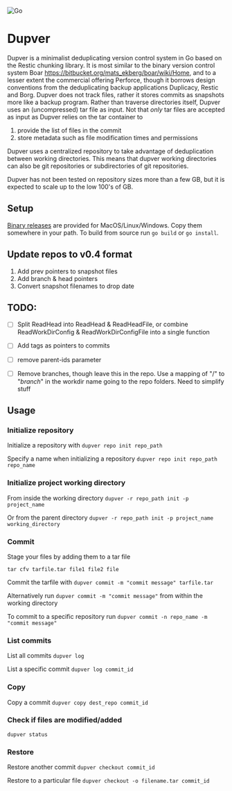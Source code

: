 ![Go](https://github.com/akbarnes/dupver/workflows/Go/badge.svg)

# Dupver
Dupver is a minimalist deduplicating version control system in Go based on 
the Restic chunking library. It is most similar to the binary
version control system Boar https://bitbucket.org/mats_ekberg/boar/wiki/Home, 
and to a lesser extent the commercial offering Perforce,
though it borrows design conventions from the deduplicating backup
applications Duplicacy, Restic and Borg.
Dupver does not track files, rather it stores commits as snapshots more like
a backup program. Rather than traverse directories itself, Dupver
uses an (uncompressed) tar file as input. Not that *only* tar files
are accepted as input as Dupver relies on the tar container to
 1. provide the list of files in the commit
 2. store metadata such as file modification times and permissions
 
Dupver uses a centralized repository to take advantage of deduplication 
between working directories. This means that dupver working 
directories can also be git repositories or subdirectories of git
repositories. 

Dupver has not been tested on repository sizes more than
a few GB, but it is expected to scale up to the low 100's of GB. 

## Setup
[Binary releases](https://github.com/akbarnes/dupver/releases) are provided for MacOS/Linux/Windows. Copy them somewhere in your path. To build from source run `go build` or `go install`.

## Update repos to v0.4 format
1. Add prev pointers to snapshot files
2. Add branch & head pointers
3. Convert snapshot filenames to drop date

## TODO:
- [ ] Split ReadHead into ReadHead & ReadHeadFile, or combine ReadWorkDirConfig & ReadWorkDirConfigFile into a single function
- [ ] Add tags as pointers to commits
- [ ] remove parent-ids parameter
- [ ] Remove branches, though leave this in the repo. Use a mapping of "/" to "_branch_" in the workdir name going to the repo folders. Need to simplify stuff 


## Usage

### Initialize repository
Initialize a repository with
`dupver repo init repo_path`

Specify a name when initializing a repository
`dupver repo init repo_path repo_name`

### Initialize project working directory
From inside the working directory
`dupver -r repo_path init -p project_name`

Or from the parent directory
`dupver -r repo_path init -p project_name working_directory`

### Commit
Stage your files by adding them to a tar file

`tar cfv tarfile.tar file1 file2 file`

Commit the tarfile with
`dupver commit -m "commit message" tarfile.tar`

Alternatively run 
`dupver commit -m "commit message"`
from within the working directory

To commit to a specific repository run
`dupver commit -n repo_name -m "commit message"`    

### List commits
List all commits
`dupver log`

List a specific commit
`dupver log commit_id`

### Copy
Copy a commit 
`dupver copy dest_repo commit_id`

### Check if files are modified/added
`dupver status`

### Restore
Restore another commit
`dupver checkout commit_id`

Restore to a particular file
`dupver checkout -o filename.tar commit_id `
